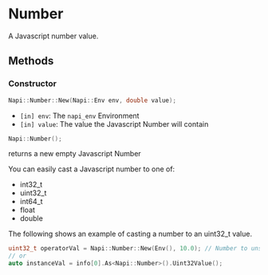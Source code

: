 # Number

A Javascript number value.
## Methods

### Constructor

```cpp
Napi::Number::New(Napi::Env env, double value);
```
 - `[in] env`: The `napi_env` Environment
 - `[in] value`: The value the Javascript Number will contain

```cpp
Napi::Number();
```
returns a new empty Javascript Number

You can easily cast a Javascript number to one of:
 - int32_t
 - uint32_t
 - int64_t
 - float
 - double

The following shows an example of casting a number to an uint32_t value.

```cpp
uint32_t operatorVal = Napi::Number::New(Env(), 10.0); // Number to unsigned 32 bit integer
// or
auto instanceVal = info[0].As<Napi::Number>().Uint32Value();
```
